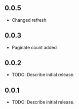 ## 0.0.5

- Changed refresh

## 0.0.3

- Paginate count added

## 0.0.2

- TODO: Describe initial release.

## 0.0.1

- TODO: Describe initial release.
